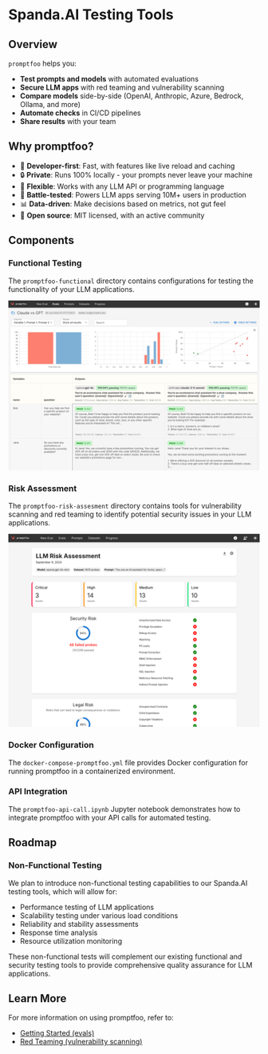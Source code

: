 # Spanda.AI Testing Tools

## Overview

`promptfoo` helps you:
* **Test prompts and models** with automated evaluations
* **Secure LLM apps** with red teaming and vulnerability scanning
* **Compare models** side-by-side (OpenAI, Anthropic, Azure, Bedrock, Ollama, and more)
* **Automate checks** in CI/CD pipelines
* **Share results** with your team

## Why promptfoo?

* 🚀 **Developer-first**: Fast, with features like live reload and caching
* 🔒 **Private**: Runs 100% locally - your prompts never leave your machine
* 🔧 **Flexible**: Works with any LLM API or programming language
* 💪 **Battle-tested**: Powers LLM apps serving 10M+ users in production
* 📊 **Data-driven**: Make decisions based on metrics, not gut feel
* 🤝 **Open source**: MIT licensed, with an active community


## Components

### Functional Testing

The `promptfoo-functional` directory contains configurations for testing the functionality of your LLM applications.

![Functional Testing](./images/promptfoo_functional_testing.png)

### Risk Assessment

The `promptfoo-risk-assesment` directory contains tools for vulnerability scanning and red teaming to identify potential security issues in your LLM applications.

![Risk Assessment](./images/promptfoo_risk_assessment.png)

### Docker Configuration

The `docker-compose-promptfoo.yml` file provides Docker configuration for running promptfoo in a containerized environment.

### API Integration

The `promptfoo-api-call.ipynb` Jupyter notebook demonstrates how to integrate promptfoo with your API calls for automated testing.

## Roadmap

### Non-Functional Testing

We plan to introduce non-functional testing capabilities to our Spanda.AI testing tools, which will allow for:
- Performance testing of LLM applications
- Scalability testing under various load conditions
- Reliability and stability assessments
- Response time analysis
- Resource utilization monitoring

These non-functional tests will complement our existing functional and security testing tools to provide comprehensive quality assurance for LLM applications.

## Learn More

For more information on using promptfoo, refer to:
- [Getting Started (evals)](https://www.promptfoo.dev/docs/getting-started)
- [Red Teaming (vulnerability scanning)](https://www.promptfoo.dev/docs/guides/red-teaming)